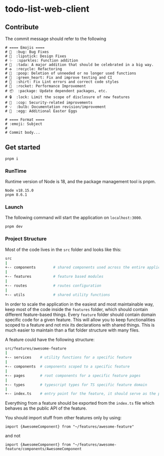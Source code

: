 # todo-list-web-client 


## Contribute

The commit message should refer to the following
```
# ==== Emojis ====
# 🐛  :bug: Bug Fixes
# 💄  :lipstick: Design Fixes
# ✨  :sparkles: Function addition
# 🎉  :tada: A major addition that should be celebrated in a big way.
# ♻️  :recycle: Refactoring
# 💩  :poop: Deletion of unneeded or no longer used functions
# 💚  :green_heart: Fix and improve testing and CI
# 👕  :shirt: Fix Lint errors and correct code styles
# 🚀  :rocket: Performance Improvement
# 📦  :package: Update dependent packages, etc.
# 🔒  :lock: Limit the scope of disclosure of new features
# 👮  :cop: Security-related improvements
# 💡  :bulb: Documentation revision/improvement
# 🥚  :egg: Additional Easter Eggs

# ==== Format ====
# :emoji: Subject
#
# Commit body...
```

## Get started
```
pnpm i
```

### RunTime

Runtime version of Node is 18, and the package management tool is pnpm.

```
Node v18.15.0
pnpm 8.6.1
```

### Launch

The following command will start the application on `localhost:3000`.

```
pnpm dev
```

### Project Structure
Most of the code lives in the `src` folder and looks like this:

```sh
src
|
+-- components        # shared components used across the entire application
|
+-- features          # feature based modules
|
+-- routes            # routes configuration
|
+-- utils             # shared utility functions
```

In order to scale the application in the easiest and most maintainable way, keep most of the code inside the `features` folder, which should contain different feature-based things. Every `feature` folder should contain domain specific code for a given feature. This will allow you to keep functionalities scoped to a feature and not mix its declarations with shared things. This is much easier to maintain than a flat folder structure with many files.

A feature could have the following structure:

```sh
src/features/awesome-feature
|
+-- services    # utility functions for a specific feature
|
+-- components  # components scoped to a specific feature
|
+-- pages       # root components for a specific feature pages
|
+-- types       # typescript types for TS specific feature domain
|
+-- index.ts    # entry point for the feature, it should serve as the public API of the given feature and exports everything that should be used outside the feature
```

Everything from a feature should be exported from the `index.ts` file which behaves as the public API of the feature.

You should import stuff from other features only by using:

`import {AwesomeComponent} from "~/features/awesome-feature"`

and not

`import {AwesomeComponent} from "~/features/awesome-feature/components/AwesomeComponent`